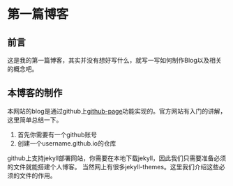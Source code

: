 # 第一篇博客
## 前言
这是我的第一篇博客，其实并没有想好写什么，就写一写如何制作Blog以及相关的概念吧。

## 本博客的制作
本网站的blog是通过github上[github-page](https://pages.github.com/)功能实现的。官方网站有入门的讲解，这里简单总结一下。

1. 首先你需要有一个github账号
2. 创建一个username.github.io的仓库

github上支持jekyll部署网站，你需要在本地下载jekyll，因此我们只需要准备必须的文件就能搭建个人博客。
当然网上有很多jekyll-themes。这里我们介绍这些必须的文件的作用。


